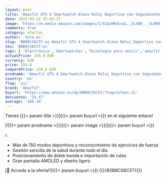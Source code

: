 ```yaml
---
layout: post
title: 'Amazfit GTS 4 Smartwatch Alexa Reloj Deportivo con Seguimiento GPS Preciso 150 Modos Deporte 1 75" AMOLED Pantalla Batería de 8 días de Duración Horarios de Sueño Personalizables para Android iPhone'
date: 2023-03-12 15:43:17
image: 'https://m.media-amazon.com/images/I/41AzH6dcvoL._SL500_._SL400_.jpg'
comments: true
category: ofertas
author: 'tole.es'
slug: 'B0B8CS6C5T-es Amazfit GTS 4 Smartwatch Alexa Reloj Deportivo con...'
sku: 'B0B8CS6C5T-es'
tags: [ 'Electrónica','Smartwatches','Tecnología para vestir','amazfit','iphone','🇪🇸', ]
actualPrice: 159.0 EUR
currency: EUR
price: 159.0
comparePrice: 239.0 EUR
prodname: 'Amazfit GTS 4 Smartwatch Alexa Reloj Deportivo con Seguimiento GPS Preciso 150 Modos Deporte 1 75" AMOLED Pantalla Batería de 8 días de Duración Horarios de Sueño Personalizables para Android iPhone'
country: 'es'
flag: '🇪🇸'
brand: 'Amazfit'
buyurl: 'https://www.amazon.es/dp/B0B8CS6C5T/?tag=tolees-21'
descuento: '33.47'
average: '166.18'
---
```


Tienes [{{< param title >}}]({{< param buyurl >}}) en el siguiente enlace!

[![{{< param prodname >}}]({{< param image >}})]({{< param buyurl >}})

ℹ️:

- Más de 150 modos deportivos y reconocimiento de ejercicios de fuerza
- Gestión sencilla de la salud durante todo el día
- Posicionamiento de doble banda e importación de rutas
- Gran pantalla AMOLED y diseño ligero

[🛒 Accede a la oferta!!]({{< param buyurl >}})
{{<world>}}B0B8CS6C5T{{</world>}}
